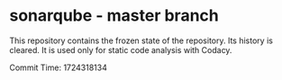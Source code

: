 # sonarqube - master branch

This repository contains the frozen state of the repository.
Its history is cleared. It is used only for static code
analysis with Codacy.

Commit Time: 1724318134
